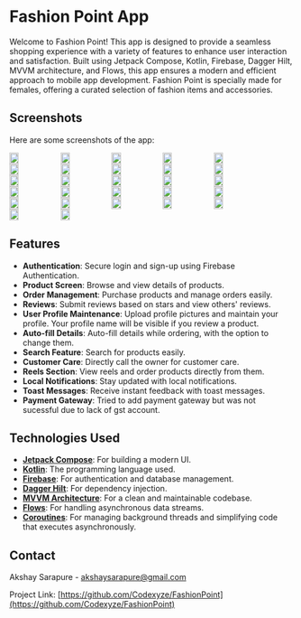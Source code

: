 # Fashion Point App

Welcome to Fashion Point! This app is designed to provide a seamless shopping experience with a variety of features to enhance user interaction and satisfaction. Built using Jetpack Compose, Kotlin, Firebase, Dagger Hilt, MVVM architecture, and Flows, this app ensures a modern and efficient approach to mobile app development. Fashion Point is specially made for females, offering a curated selection of fashion items and accessories.

## Screenshots

Here are some screenshots of the app:

<div style="display: flex; flex-wrap: wrap;">
  <img src="https://github.com/user-attachments/assets/1095a915-100f-4a6a-92ec-baeafd3578f3" width="18%" />
  <img src="https://github.com/user-attachments/assets/d81e7267-48ee-4da6-aba0-9fb645fbb39b" width="18%" />
  <img src="https://github.com/user-attachments/assets/c735fbf0-effa-4cfb-90a6-9ddaf52cb4da" width="18%" />
  <img src="https://github.com/user-attachments/assets/8fb43799-4866-4cb1-ae00-ffa41946b069" width="18%" />
  <img src="https://github.com/user-attachments/assets/02e504d3-acb2-4b8b-9f63-351936ca388d" width="18%" />
  <img src="https://github.com/user-attachments/assets/43c15214-c750-405d-9506-40ed1378d105" width="18%" />
  <img src="https://github.com/user-attachments/assets/807c5c44-8949-42e4-a192-8251e66b9c5f" width="18%" />
  <img src="https://github.com/user-attachments/assets/328ae6aa-09ef-4b08-ac1c-3cd35f0ae409" width="18%" />
  <img src="https://github.com/user-attachments/assets/ec26a111-6937-484a-b154-fe059efa4d3b" width="18%" />
  <img src="https://github.com/user-attachments/assets/f8302e30-5ca3-4ba4-aee0-809d6baff5f0" width="18%" />
  <img src="https://github.com/user-attachments/assets/e8c291e3-ed82-4e15-af41-86543a9d1765" width="18%" />
  <img src="https://github.com/user-attachments/assets/2cddfb66-c160-428e-9f10-ba784dc23a7e" width="18%" />
  <img src="https://github.com/user-attachments/assets/aa307706-8f81-4f4e-920d-a0d571720099" width="18%" />
  <img src="https://github.com/user-attachments/assets/0f4cffb7-4f88-4336-ab9f-ffabc0a55185" width="18%" />
  <img src="https://github.com/user-attachments/assets/c9e9a6d6-f498-4e5d-947f-26fedc438481" width="18%" />
  <img src="https://github.com/user-attachments/assets/a7642ee2-5817-4233-ac34-bd89f726b7c0" width="18%" />
  <img src="https://github.com/user-attachments/assets/6b0da58e-b202-4f11-baed-4db60331a731" width="18%" />
  <img src="https://github.com/user-attachments/assets/fc6e24d4-d4ac-45bf-bb36-d1565beab924" width="18%" />
  <img src="https://github.com/user-attachments/assets/d383520b-243a-46bf-a8c9-ddff9111c1e5" width="18%" />
  <img src="https://github.com/user-attachments/assets/f71ed795-8d20-4c5d-b738-9445a2a0d5cd" width="18%" />
  <img src="https://github.com/user-attachments/assets/5d2befa9-3075-404e-b25c-8b33ef52e08a" width="18%" />
  <img src="https://github.com/user-attachments/assets/4c4b90e5-2010-414e-8dbd-de49bd5b21b1" width="18%" />
  <img src="https://github.com/user-attachments/assets/8b838a03-13ba-4687-a0eb-65ed79ea1f03" width="18%" />
  <img src="https://github.com/user-attachments/assets/8d61fbaa-2c38-4b21-95b0-be9e5a8f7ee0" width="18%" />
  <img src="https://github.com/user-attachments/assets/cca19029-d4b8-4ead-9443-01ce7e708f63" width="18%" />
  <img src="https://github.com/user-attachments/assets/d83a4fc5-5abc-4e99-b665-98cf8b2cff9d" width="18%" />
  <img src="https://github.com/user-attachments/assets/af0d5093-48c3-45ad-8791-ffeab3447ff1" width="18%" />
</div>

## Features

- **Authentication**: Secure login and sign-up using Firebase Authentication.
- **Product Screen**: Browse and view details of products.
- **Order Management**: Purchase products and manage orders easily.
- **Reviews**: Submit reviews based on stars and view others' reviews.
- **User Profile Maintenance**: Upload profile pictures and maintain your profile. Your profile name will be visible if you review a product.
- **Auto-fill Details**: Auto-fill details while ordering, with the option to change them.
- **Search Feature**: Search for products easily.
- **Customer Care**: Directly call the owner for customer care.
- **Reels Section**: View reels and order products directly from them.
- **Local Notifications**: Stay updated with local notifications.
- **Toast Messages**: Receive instant feedback with toast messages.
- **Payment Gateway**: Tried to add payment gateway but was not sucessful due to lack of gst account.
## Technologies Used

- **[Jetpack Compose](https://developer.android.com/jetpack/compose)**: For building a modern UI.
- **[Kotlin](https://kotlinlang.org/docs/reference/)**: The programming language used.
- **[Firebase](https://firebase.google.com/docs)**: For authentication and database management.
- **[Dagger Hilt](https://dagger.dev/hilt/)**: For dependency injection.
- **[MVVM Architecture](https://developer.android.com/jetpack/guide)**: For a clean and maintainable codebase.
- **[Flows](https://kotlinlang.org/docs/flow.html)**: For handling asynchronous data streams.
- **[Coroutines](https://kotlinlang.org/docs/coroutines-overview.html)**: For managing background threads and simplifying code that executes asynchronously.


## Contact

Akshay Sarapure - akshaysarapure@gmail.com

Project Link: [https://github.com/Codexyze/FashionPoint](https://github.com/Codexyze/FashionPoint)





